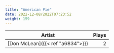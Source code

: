 ```yaml
---
title: "American Pie"
date: 2022-12-08/2022T07:23:52
weight: 159
---
```




 Artist | Plays 
----- | -----:
[Don McLean]({{< ref "a6834">}}) | 2
